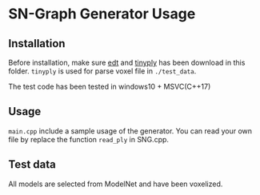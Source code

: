 # SN-Graph Generator Usage

## Installation
Before installation, make sure [edt](https://github.com/seung-lab/euclidean-distance-transform-3d) and [tinyply](https://github.com/ddiakopoulos/tinyply) has been download in this folder. `tinyply` is used for parse voxel file in `./test_data`. 

The test code has been tested in windows10 + MSVC(C++17)

## Usage
`main.cpp` include a sample usage of the generator. You can read your own file by replace the function `read_ply` in SNG.cpp.

## Test data
All models are selected from ModelNet and have been voxelized. 